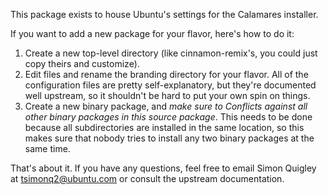 This package exists to house Ubuntu's settings for the Calamares installer.

If you want to add a new package for your flavor, here's how to do it:
 1. Create a new top-level directory (like cinnamon-remix's, you could just copy
    theirs and customize).
 2. Edit files and rename the branding directory for your flavor. All of the
    configuration files are pretty self-explanatory, but they're documented
    well upstream, so it shouldn't be hard to put your own spin on things.
 3. Create a new binary package, and *make sure to Conflicts against all other
    binary packages in this source package*. This needs to be done because all
    subdirectories are installed in the same location, so this makes sure that
    nobody tries to install any two binary packages at the same time.

That's about it. If you have any questions, feel free to email Simon Quigley
at tsimonq2@ubuntu.com or consult the upstream documentation.
